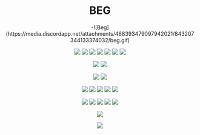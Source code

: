 <h1 align="center">BEG</h1>
<p align="center">
-![Beg](https://media.discordapp.net/attachments/488393479097942021/843207344133374032/beg.gif)


<p align="center">
<a href="https://discord.com/users/270612935544406027/" target"blank_"><img src="https://img.shields.io/badge/Discord-7289DA?style=for-the-badge&logo=discord&logoColor=white"></a>
<a href="https://twitch.tv/BegMDY" target"blank_"><img src="https://img.shields.io/badge/Twitch-9146FF?style=for-the-badge&logo=twitch&logoColor=white"></a>
<a href="https://youtube.com/channel/UCUCmhyW7kFPf80QHaoX-wVQ" target"blank_"><img src="https://img.shields.io/badge/YouTube-FF0000?style=for-the-badge&logo=youtube&logoColor=white"></a>
<a href="https://reddit.com/r/BegMDY/" target"blank_"><img src="https://img.shields.io/badge/Reddit-FF4500?style=for-the-badge&logo=reddit&logoColor=white"></a>
<a href="https://twitter.com/BegMDY/" target"blank_"><img src="https://img.shields.io/badge/Twitter-1DA1F2?style=for-the-badge&logo=twitter&logoColor=white"></a>
<a href="https://instagram.com/BegMDY/" target"blank_"><img src="https://img.shields.io/badge/Instagram-E4405F?style=for-the-badge&logo=instagram&logoColor=white"></a>
<a href="https://facebook.com/BegMDY/" target"blank_"><img src="https://img.shields.io/badge/Facebook-1877F2?style=for-the-badge&logo=facebook&logoColor=white"></a>
<p align="center">
<a href="https://github.com/BegMDY/" target"blank_"><img src="https://img.shields.io/badge/GitHub-100000?style=for-the-badge&logo=github&logoColor=white"></a>
<a href="https://stackoverflow.com/users/15936681/BegMDY/" target"blank_"><img src="https://img.shields.io/badge/Stack_Overflow-FE7A16?style=for-the-badge&logo=stack-overflow&logoColor=white"></a>
<p align="center">
<a href="https://github.com/BegMDY/" target"blank_"><img src="https://badges.aleen42.com/src/visual_studio_code.svg"></a>
<a href="https://github.com/BegMDY/" target"blank_"><img src="https://badges.aleen42.com/src/visual_studio.svg"></a>
<p align="center">
<a href="https://linkedin.com/in/BegMDY" target"blank_"><img src="https://img.shields.io/badge/LinkedIn-0077B5?style=for-the-badge&logo=linkedin&logoColor=white"></a>
<a href="https://steamcommunity.com/id/BegMDY/" target"blank_"><img src="https://img.shields.io/badge/Steam-000000?style=for-the-badge&logo=steam&logoColor=white"></a>
<a href="https://tiktok.com/@BegMDY" target"blank_"><img src="https://img.shields.io/badge/TikTok-000000?style=for-the-badge&logo=tiktok&logoColor=white"></a>
<a href="https://open.spotify.com/user/z49wynnrdx8at6thef3ecp9cm" target"blank_"><img src="https://img.shields.io/badge/Spotify-1ED760?&style=for-the-badge&logo=spotify&logoColor=white"></a>
<a href="https://soundcloud.com/BegMDY" target"blank_"><img src="https://img.shields.io/badge/SoundCloud-FF3300?style=for-the-badge&logo=soundcloud&logoColor=white"></a>
<p align="center">
<a href="https://www.behance.net/BegMDY/" target"blank_"><img src="https://aleen42.github.io/badges/src/behance.svg"></a>
<a href="https://www.behance.net/BegMDY/" target"blank_"><img src="https://aleen42.github.io/badges/src/photoshop.svg"></a>
<a href="https://www.behance.net/BegMDY/" target"blank_"><img src="https://aleen42.github.io/badges/src/illustrator.svg"></a>
<a href="https://www.behance.net/BegMDY/" target"blank_"><img src="https://aleen42.github.io/badges/src/after_effects.svg"></a>
<a href="https://www.behance.net/BegMDY/" target"blank_"><img src="https://aleen42.github.io/badges/src/premiere.svg"></a>
<p align="center">
<a href="https://youtube.com/watch?v=ee925OTFBCA" target"blank_"><img src="https://img.shields.io/badge/Windows_95-008080?style=for-the-badge&logo=windows-95&logoColor=white"></a>
<p align="center">
<a href="https://cdn.frankerfacez.com/emoticon/263379/4" target"blank_"><img src="http://ForTheBadge.com/images/badges/built-with-love.svg"></a>
